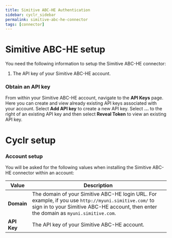 ```yaml
---
title: Simitive ABC-HE Authentication
sidebar: cyclr_sidebar
permalink: simitive-abc-he-connector
tags: [connector]
---
```


# Simitive ABC-HE setup

You need the following information to setup the Simitive ABC-HE connector:

1. The API key of your Simitive ABC-HE account.

### Obtain an API key

From within your Simitive ABC-HE account, navigate to the **API Keys** page. Here you can create and view already existing API keys associated with your account. Select **Add API key** to create a new API key. Select **...** to the right of an existing API key and then select **Reveal Token** to view an existing API key.

# Cyclr setup

### Account setup

You will be asked for the following values when installing the Simitive ABC-HE connector within an account:

| Value       | Description                                                                                                                                                                                   |
| ----------- | --------------------------------------------------------------------------------------------------------------------------------------------------------------------------------------------- |
| **Domain**  | The domain of your Simitive ABC-HE login URL. For example, if you use `http://myuni.simitive.com/` to sign in to your Simitive ABC-HE account, then enter the domain as `myuni.simitive.com`. |
| **API Key** | The API key of your Simitive ABC-HE account.                                                                                                                                                  |

